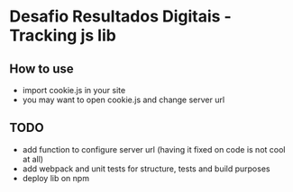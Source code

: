 # Desafio Resultados Digitais - Tracking js lib

## How to use
- import cookie.js in your site
- you may want to open cookie.js and change server url

## TODO
- add function to configure server url (having it fixed on code is not cool at all)
- add webpack and unit tests for structure, tests and build purposes
- deploy lib on npm
